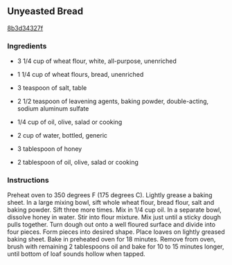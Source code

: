 ## Unyeasted Bread

[8b3d34327f](http://allrecipes.com/recipe/unyeasted-bread/)

### Ingredients

 - 3 1/4 cup of wheat flour, white, all-purpose, unenriched

 - 1 1/4 cup of wheat flours, bread, unenriched

 - 3 teaspoon of salt, table

 - 2 1/2 teaspoon of leavening agents, baking powder, double-acting, sodium aluminum sulfate

 - 1/4 cup of oil, olive, salad or cooking

 - 2 cup of water, bottled, generic

 - 3 tablespoon of honey

 - 2 tablespoon of oil, olive, salad or cooking

### Instructions

Preheat oven to 350 degrees F (175 degrees C). Lightly grease a baking sheet. In a large mixing bowl, sift whole wheat flour, bread flour, salt and baking powder. Sift three more times. Mix in 1/4 cup oil. In a separate bowl, dissolve honey in water. Stir into flour mixture. Mix just until a sticky dough pulls together. Turn dough out onto a well floured surface and divide into four pieces. Form pieces into desired shape. Place loaves on lightly greased baking sheet. Bake in preheated oven for 18 minutes. Remove from oven, brush with remaining 2 tablespoons oil and bake for 10 to 15 minutes longer, until bottom of loaf sounds hollow when tapped.